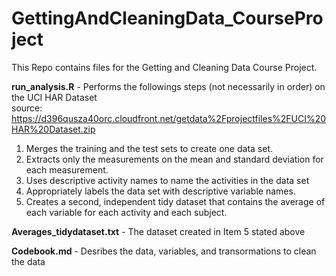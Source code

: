 # GettingAndCleaningData_CourseProject

This Repo contains files for the Getting and Cleaning Data Course Project.

**run_analysis.R** - Performs the followings steps (not necessarily in order) on the UCI HAR Dataset\
source: https://d396qusza40orc.cloudfront.net/getdata%2Fprojectfiles%2FUCI%20HAR%20Dataset.zip

1. Merges the training and the test sets to create one data set.
2. Extracts only the measurements on the mean and standard deviation for each measurement.
3. Uses descriptive activity names to name the activities in the data set
4. Appropriately labels the data set with descriptive variable names.
5. Creates a second, independent tidy dataset that contains the average of each variable for each activity and each subject.

**Averages_tidydataset.txt** - The dataset created in Item 5 stated above

**Codebook.md** - Desribes the data, variables, and transormations to clean the data
